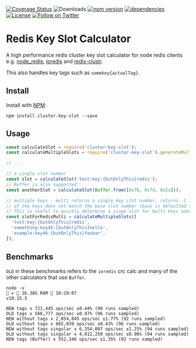 [![Coverage Status](https://coveralls.io/repos/github/Salakar/cluster-key-slot/badge.svg?branch=master)](https://coveralls.io/github/Salakar/cluster-key-slot?branch=master)
![Downloads](https://img.shields.io/npm/dt/cluster-key-slot.svg)
[![npm version](https://img.shields.io/npm/v/cluster-key-slot.svg)](https://www.npmjs.com/package/cluster-key-slot)
[![dependencies](https://img.shields.io/david/Salakar/cluster-key-slot.svg)](https://david-dm.org/Salakar/cluster-key-slot)
[![License](https://img.shields.io/npm/l/cluster-key-slot.svg)](/LICENSE)
<a href="https://twitter.com/mikediarmid"><img src="https://img.shields.io/twitter/follow/mikediarmid.svg?style=social&label=Follow" alt="Follow on Twitter"></a>

# Redis Key Slot Calculator

A high performance redis cluster key slot calculator for node redis clients e.g. [node_redis](https://github.com/NodeRedis/node_redis), [ioredis](https://github.com/luin/ioredis) and [redis-clustr](https://github.com/gosquared/redis-clustr/).

This also handles key tags such as `somekey{actualTag}`.

## Install

Install with [NPM](https://npmjs.org/):

```
npm install cluster-key-slot --save
```

## Usage

```js
const calculateSlot = require('cluster-key-slot');
const calculateMultipleSlots = require('cluster-key-slot').generateMulti;

// ...

// a single slot number
const slot = calculateSlot('test:key:{butOnlyThis}redis');
// Buffer is also supported
const anotherSlot = calculateSlot(Buffer.from([0x7b, 0x7d, 0x2a]));

// multiple keys - multi returns a single key slot number, returns -1 if any
// of the keys does not match the base slot number (base is defaulted to first keys slot)
// This is useful to quickly determine a singe slot for multi keys operations.
const slotForRedisMulti = calculateMultipleSlots([
  'test:key:{butOnlyThis}redis',
  'something:key45:{butOnlyThis}hello',
  'example:key46:{butOnlyThis}foobar',
]);
```

## Benchmarks

`OLD` in these benchmarks refers to the `ioredis` crc calc and many of the other calculators that use `Buffer`.

```text
node -v                                                                                                                                                                                                ✔  16.38G RAM  10:29:07
v10.15.3

NEW tags x 721,445 ops/sec ±0.44% (90 runs sampled)
OLD tags x 566,777 ops/sec ±0.97% (96 runs sampled)
NEW without tags x 2,054,845 ops/sec ±1.77% (92 runs sampled)
OLD without tags x 865,839 ops/sec ±0.43% (96 runs sampled)
NEW without tags singular x 6,354,097 ops/sec ±1.25% (94 runs sampled)
OLD without tags singular x 4,012,250 ops/sec ±0.96% (94 runs sampled)
NEW tags (Buffer) x 552,346 ops/sec ±1.35% (92 runs sampled)
```

